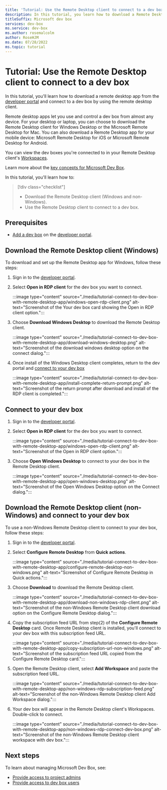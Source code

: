 ```yaml
---
title: 'Tutorial: Use the Remote Desktop client to connect to a dev box'
description: In this tutorial, you learn how to download a Remote Desktop client and connect to a dev box. 
titleSuffix: Microsoft dev box
services: dev-box
ms.service: dev-box
ms.author: rosemalcolm
author: RoseHJM
ms.date: 07/28/2022
ms.topic: tutorial
---
```


# Tutorial: Use the Remote Desktop client to connect to a dev box

In this tutorial, you'll learn how to download a remote desktop app from the [developer portal](https://aka.ms/devbox-portal) and connect to a dev box by using the remote desktop client.

Remote desktop apps let you use and control a dev box from almost any device. For your desktop or laptop, you can choose to download the Remote Desktop client for Windows Desktop or the Microsoft Remote Desktop for Mac. You can also download a Remote Desktop app for your mobile device: Microsoft Remote Desktop for iOS or Microsoft Remote Desktop for Android.

You can view the dev boxes you're connected to in your Remote Desktop client's [Workspaces](/windows-server/remote/remote-desktop-services/clients/windowsdesktop#workspaces).

Learn more about the [key concepts for Microsoft Dev Box](./concept-dev-box-concepts.md).

In this tutorial, you'll learn how to:

> [!div class="checklist"]
> * Download the Remote Desktop client (Windows and non-Windows).
> * Use the Remote Desktop client to connect to a dev box.

## Prerequisites

- [Add a dev box](./quickstart-create-dev-box.md#create-a-dev-box) on the [developer portal](https://aka.ms/devbox-portal).

## Download the Remote Desktop client (Windows)

To download and set up the Remote Desktop app for Windows, follow these steps:

1. Sign in to the [developer portal](https://aka.ms/devbox-portal).

1. Select **Open in RDP client** for the dev box you want to connect.
   
   :::image type="content" source="./media/tutorial-connect-to-dev-box-with-remote-desktop-app/windows-open-rdp-client.png" alt-text="Screenshot of the Your dev box card showing the Open in RDP client option.":::

1. Choose **Download Windows Desktop** to download the Remote Desktop client.
   
   :::image type="content" source="./media/tutorial-connect-to-dev-box-with-remote-desktop-app/download-windows-desktop.png" alt-text="Screenshot of the download windows desktop option on the connect dialog.":::

1. Once install of the Windows Desktop client completes, return to the dev portal and [connect to your dev box](#connect-to-your-dev-box)
   
   :::image type="content" source="./media/tutorial-connect-to-dev-box-with-remote-desktop-app/install-complete-return-prompt.png" alt-text="Screenshot of the return prompt after download and install of the RDP client is completed.":::

## Connect to your dev box

1. Sign in to the [developer portal](https://aka.ms/devbox-portal).

1. Select **Open in RDP client** for the dev box you want to connect.
   
   :::image type="content" source="./media/tutorial-connect-to-dev-box-with-remote-desktop-app/windows-open-rdp-client.png" alt-text="Screenshot of the Open in RDP client option.":::

1. Choose **Open Windows Desktop** to connect to your dev box in the Remote Desktop client.
   
   :::image type="content" source="./media/tutorial-connect-to-dev-box-with-remote-desktop-app/open-windows-desktop.png" alt-text="Screenshot of the  Open Windows Desktop option on the Connect dialog.":::

## Download the Remote Desktop client (non-Windows) and connect to your dev box

To use a non-Windows Remote Desktop client to connect to your dev box, follow these steps:

1. Sign in to the [developer portal](https://aka.ms/devbox-portal).

1. Select **Configure Remote Desktop** from **Quick actions**.
   
   :::image type="content" source="./media/tutorial-connect-to-dev-box-with-remote-desktop-app/configure-remote-desktop-non-windows.png" alt-text="Screenshot of Configure Remote Desktop in Quick actions.":::

1. Choose **Download** to download the Remote Desktop client.
   
   :::image type="content" source="./media/tutorial-connect-to-dev-box-with-remote-desktop-app/download-non-windows-rdp-client.png" alt-text="Screenshot of the non-Windows Remote Desktop client download option on the Configure Remote Desktop dialog.":::

1. Copy the subscription feed URL from step(2) of the **Configure Remote Desktop** card. Once Remote Desktop client is installed, you'll connect to your dev box with this subscription feed URL.

   :::image type="content" source="./media/tutorial-connect-to-dev-box-with-remote-desktop-app/copy-subscription-url-non-windows.png" alt-text="Screenshot of the subscription feed URL copied from the Configure Remote Desktop card.":::

1. Open the Remote Desktop client, select **Add Workspace** and paste the subscription feed URL.
   
   :::image type="content" source="./media/tutorial-connect-to-dev-box-with-remote-desktop-app/non-windows-rdp-subscription-feed.png" alt-text="Screenshot of the non-Windows Remote Desktop client Add Workspace dialog.":::
   
1. Your dev box will appear in the Remote Desktop client's Workspaces. Double-click to connect.

   :::image type="content" source="./media/tutorial-connect-to-dev-box-with-remote-desktop-app/non-windows-rdp-connect-dev-box.png" alt-text="Screenshot of the non-Windows Remote Desktop client workspace with dev box.":::

## Next steps
To learn about managing Microsoft Dev Box, see:

- [Provide access to project admins](./how-to-project-admin.md)
- [Provide access to dev box users](./how-to-dev-box-user.md)